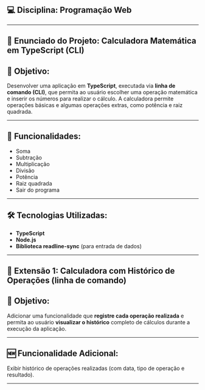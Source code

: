 ## :computer: Disciplina: Programação Web

---

## :memo: Enunciado do Projeto: Calculadora Matemática em TypeScript (CLI)

## :brain: Objetivo:

Desenvolver uma aplicação em **TypeScript**, executada via **linha de comando (CLI)**, que permita ao usuário escolher uma operação matemática e inserir os números para realizar o cálculo. A calculadora permite operações básicas e algumas operações extras, como potência e raiz quadrada.

---

## :1234: Funcionalidades:

- Soma
- Subtração
- Multiplicação
- Divisão
- Potência
- Raiz quadrada
- Sair do programa

---

## :hammer_and_wrench: Tecnologias Utilizadas:

- **TypeScript**
- **Node.js**
- **Biblioteca readline-sync** (para entrada de dados)

---

## :arrows_counterclockwise: Extensão 1: Calculadora com Histórico de Operações (linha de comando)

## :brain: Objetivo:


Adicionar uma funcionalidade que **registre cada operação realizada** e permita ao usuário **visualizar o histórico** completo de cálculos durante a execução da aplicação.

---

## :new: Funcionalidade Adicional:

Exibir histórico de operações realizadas (com data, tipo de operação e resultado).

---
